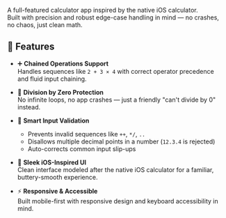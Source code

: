 A full-featured calculator app inspired by the native iOS calculator.  
Built with precision and robust edge-case handling in mind — no crashes, no chaos, just clean math.

## 🚀 Features

- ➕ **Chained Operations Support**  
  Handles sequences like `2 + 3 × 4` with correct operator precedence and fluid input chaining.

- 🚫 **Division by Zero Protection**  
  No infinite loops, no app crashes — just a friendly "can't divide by 0" instead.

- 🧠 **Smart Input Validation**

  - Prevents invalid sequences like `++`, `*/`, `..`
  - Disallows multiple decimal points in a number (`12.3.4` is rejected)
  - Auto-corrects common input slip-ups

- 💅 **Sleek iOS-Inspired UI**  
  Clean interface modeled after the native iOS calculator for a familiar, buttery-smooth experience.

- ⚡ **Responsive & Accessible**  
  Built mobile-first with responsive design and keyboard accessibility in mind.
